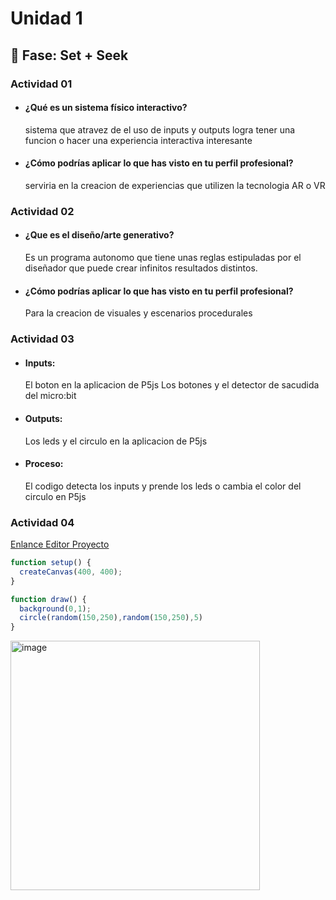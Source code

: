 # Unidad 1

## 🔎 Fase: Set + Seek

### Actividad 01

* #### ¿Qué es un sistema físico interactivo?
  sistema que atravez de el uso de inputs y outputs logra tener una funcion o hacer una experiencia interactiva interesante
* #### ¿Cómo podrías aplicar lo que has visto en tu perfil profesional?
  serviria en la creacion de experiencias que utilizen la tecnologia AR o VR

### Actividad 02
* #### ¿Que es el diseño/arte generativo?
  Es un programa autonomo que tiene unas reglas estipuladas por el diseñador que puede crear infinitos resultados distintos.
* #### ¿Cómo podrías aplicar lo que has visto en tu perfil profesional?
  Para la creacion de visuales y escenarios procedurales

### Actividad 03
* #### Inputs:
  El boton en la aplicacion de P5js Los botones y el detector de sacudida del micro:bit
* #### Outputs:
  Los leds y el circulo en la aplicacion de P5js
* #### Proceso:
  El codigo detecta los inputs y prende los leds o cambia el color del circulo en P5js

### Actividad 04

[Enlance Editor Proyecto](https://editor.p5js.org/lolarenzo2000/full/EzOlyZTG_)

``` js
function setup() {
  createCanvas(400, 400);
}

function draw() {
  background(0,1);
  circle(random(150,250),random(150,250),5)
}
```

<img width="399" height="399" alt="image" src="https://github.com/user-attachments/assets/f77acf9a-676c-4f5a-8b3b-45d518af7536" />
